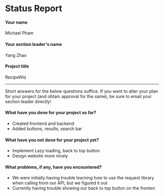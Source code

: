 # Status Report

#### Your name

Michael Pham

#### Your section leader's name

Yang Zhao

#### Project title

RecipeWiz

***

Short answers for the below questions suffice. If you want to alter your plan for your project (and obtain approval for the same), be sure to email your section leader directly!

#### What have you done for your project so far?

- Created frontend and backend
- Added buttons, results, search bar

#### What have you not done for your project yet?

- Implement Lazy loading, back to top button
- Design website more nicely

#### What problems, if any, have you encountered?

- We were initially having trouble learning how to use the request library when calling from our API, but we figured it out
- Currently having trouble showing our back to top button on the fronten

